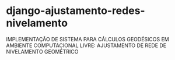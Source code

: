 # django-ajustamento-redes-nivelamento
IMPLEMENTAÇÃO DE SISTEMA PARA CÁLCULOS GEODÉSICOS EM AMBIENTE COMPUTACIONAL LIVRE: AJUSTAMENTO DE REDE DE NIVELAMENTO GEOMÉTRICO 
